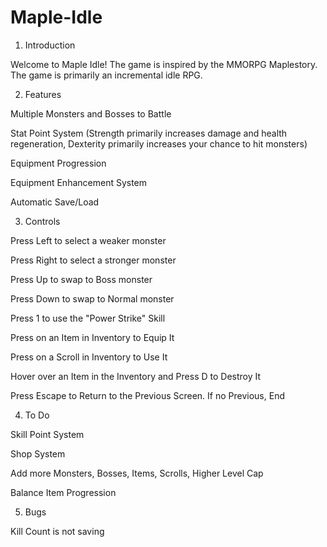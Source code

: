 # Maple-Idle
1. Introduction

Welcome to Maple Idle! The game is inspired by the MMORPG Maplestory. The game is primarily an incremental idle RPG. 


2. Features

Multiple Monsters and Bosses to Battle

Stat Point System (Strength primarily increases damage and health regeneration, Dexterity primarily increases your chance to hit monsters)

Equipment Progression

Equipment Enhancement System

Automatic Save/Load


3. Controls

Press Left to select a weaker monster

Press Right to select a stronger monster

Press Up to swap to Boss monster

Press Down to swap to Normal monster

Press 1 to use the "Power Strike" Skill

Press on an Item in Inventory to Equip It

Press on a Scroll in Inventory to Use It

Hover over an Item in the Inventory and Press D to Destroy It

Press Escape to Return to the Previous Screen. If no Previous, End


4. To Do

Skill Point System

Shop System

Add more Monsters, Bosses, Items, Scrolls, Higher Level Cap

Balance Item Progression

5. Bugs

Kill Count is not saving 





